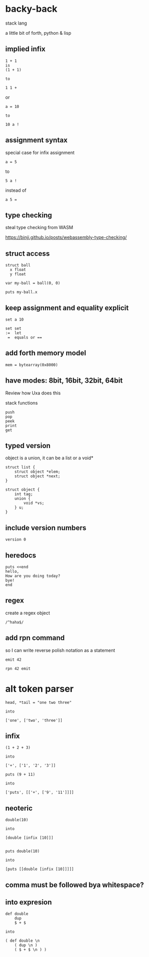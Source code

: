 # backy-back

stack lang

a little bit of forth, python & lisp

## implied infix

    1 + 1
    is
    (1 + 1)

    to

    1 1 +


or

    a = 10

    to

    10 a !

## assignment syntax
special case for infix assignment

    a = 5

to

    5 a !

instead of

    a 5 =

## type checking

steal type checking from WASM

https://binji.github.io/posts/webassembly-type-checking/

## struct access

    struct ball
      x float
      y float

    var my-ball = ball(0, 0)

    puts my-ball.x

## keep assignment and equality explicit

    set a 10

    set set
    :=  let
     =  equals or ==

## add forth memory model

    mem = bytearray(0x8000)

## have modes: 8bit, 16bit, 32bit, 64bit

Review how Uxa does this

stack functions

    push
    pop
    peek
    print
    get

## typed version

object is a union, it can be a list or a void\*

    struct list {
        struct object *elem;
        struct object *next;
    }

    struct object {
        int tag;
        union {
            void *vs;
        } u;
    }

## include version numbers

    version 0

## heredocs

    puts <<end
    hello,
    How are you doing today?
    bye!
    end

## regex

create a regex object

    /^haha$/

## add rpn command 

so I can write reverse polish notation as a statement

    emit 42

    rpn 42 emit

# alt token parser

    head, *tail = "one two three"

    into

    ['one', ['two', 'three']]

## infix

    (1 + 2 + 3)

    into

    ['+', ['1', '2', '3']]

    puts (9 + 11)

    into

    ['puts', [['+', ['9', '11']]]]

## neoteric
    double(10)

    into

    [double [infix [10]]]


    puts double(10)

    into

    [puts [[double [infix [10]]]]]


## comma must be followed bya whitespace?

## into expresion

    def double
        dup
        $ + $

    into

    ( def double \n
        ( dup \n )
        ( $ + $ \n ) )

